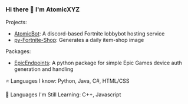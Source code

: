 ### Hi there 👋 I'm AtomicXYZ

Projects:
- [AtomicBot](https://github.com/AtomicXYZ/AtomicBot-discord): A discord-based Fortnite lobbybot hosting service
- [py-Fortnite-Shop](https://github.com/AtomicXYZ/py-Fortnite-Shop): Generates a daily item-shop image

Packages:
- [EpicEndpoints](https://github.com/AtomicXYZ/EpicEndpoints): A python package for simple Epic Games device auth generation and handling

⭐ Languages I know: Python, Java, C#, HTML/CSS

🔵 Languages I'm Still Learning: C++, Javascript

<!--
**AtomicXYZ/AtomicXYZ** is a ✨ _special_ ✨ repository because its `README.md` (this file) appears on your GitHub profile.

Here are some ideas to get you started:

- 🔭 I’m currently working on ...
- 🌱 I’m currently learning ...
- 👯 I’m looking to collaborate on ...
- 🤔 I’m looking for help with ...
- 💬 Ask me about ...
- 📫 How to reach me: ...
- 😄 Pronouns: ...
- ⚡ Fun fact: ...
-->
